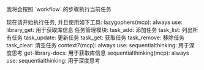 <thinking>
    我将会按照 `workflow` 的步骤执行当前任务
</thinking>

现在请开始执行任务, 并且使用如下工具:
lazygophers(mcp):
    always use:
        library_get: 用于获取库信息
        任务管理模块:
            task_add: 添加任务
            task_list: 列出所有任务
            task_update: 更新任务
            task_get: 获取任务
            task_remove: 移除任务
            task_clear: 清空任务
context7(mcp):
    always use:
        sequentialthinking: 用于深度思考
        get-library-docs: 用于获取库信息
sequentialthinking(mcp):
    always use:
        sequentialthinking: 用于深度思考